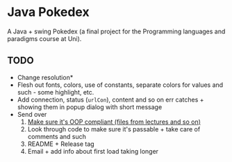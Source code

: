 # Java Pokedex

A Java + swing Pokedex (a final project for the Programming languages and paradigms course at Uni).

## TODO

- Change resolution\*
- Flesh out fonts, colors, use of constants, separate colors for values and such - some highlight, etc.
- Add connection, status (`urlCon`), content and so on err catches + showing them in popup dialog with short message 
- Send over
	1. [Make sure it's OOP compliant (files from lectures and so on)](https://chatgpt.com/c/684809ed-71cc-8012-af80-2ef2483b0f6f)
    2. Look through code to make sure it's passable + take care of comments and such
    <!-- -->
	3. README + Release tag
	4. Email + add info about first load taking longer
